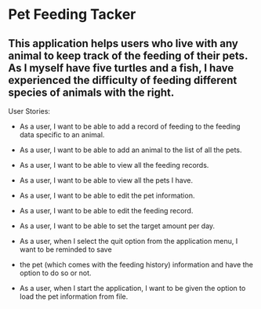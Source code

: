 # Pet Feeding Tacker

## This application helps users who live with any animal to keep track of the feeding of their pets. As I myself have five turtles and a fish, I have experienced the difficulty of feeding different species of animals with the right.

User Stories:
- As a user, I want to be able to add a record of feeding to the feeding data specific to an animal.
- As a user, I want to be able to add an animal to the list of all the pets.
- As a user, I want to be able to view all the feeding records.
- As a user, I want to be able to view all the pets I have.
- As a user, I want to be able to edit the pet information.
- As a user, I want to be able to edit the feeding record.
- As a user, I want to be able to set the target amount per day.

- As a user, when I select the quit option from the application menu, I want to be reminded to save 
- the pet (which comes with the feeding history) information and have the option to do so or not.
- As a user, when I start the application, I want to be given the option to load the pet information from file.
